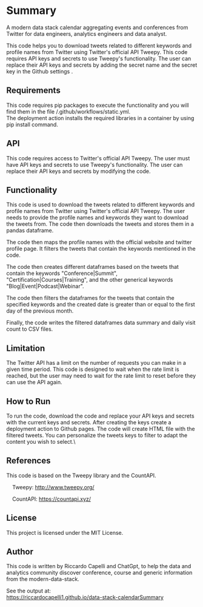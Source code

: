 # Summary
A modern data stack calendar aggregating events and conferences from Twitter for data engineers, analytics engineers and data analyst.

This code helps you to download tweets related to different keywords and profile names from Twitter using Twitter's official API Tweepy. This code requires API keys and secrets to use Tweepy's functionality. The user can replace their API keys and secrets by adding the secret name and the secret key in the Github settings .

## Requirements
This code requires pip packages to execute the functionality and you will find them in the file /.github/workflows/static.yml.\
The deployment action installs the required libraries in a container by using pip install command.

## API
This code requires access to Twitter's official API Tweepy. The user must have API keys and secrets to use Tweepy's functionality. The user can replace their API keys and secrets by modifying the code.

## Functionality
This code is used to download the tweets related to different keywords and profile names from Twitter using Twitter's official API Tweepy. The user needs to provide the profile names and keywords they want to download the tweets from. The code then downloads the tweets and stores them in a pandas dataframe.

The code then maps the profile names with the official website and twitter profile page. It filters the tweets that contain the keywords mentioned in the code.

The code then creates different dataframes based on the tweets that contain the keywords "Conference|Summit", "Certification|Courses|Training", and the other generical keywords "Blog|Event|Podcast|Webinar".

The code then filters the dataframes for the tweets that contain the specified keywords and the created date is greater than or equal to the first day of the previous month.

Finally, the code writes the filtered dataframes data summary and daily visit count to CSV files.

## Limitation
The Twitter API has a limit on the number of requests you can make in a given time period. This code is designed to wait when the rate limit is reached, but the user may need to wait for the rate limit to reset before they can use the API again.

## How to Run
To run the code, download the code and replace your API keys and secrets with the current keys and secrets. After creating the keys create a deployment action to Github pages. The code will create HTML file with the filtered tweets. You can personalize the tweets keys to filter to adapt the content you wish to select.\

## References
This code is based on the Tweepy library and the CountAPI.

    Tweepy: http://www.tweepy.org/

    CountAPI: https://countapi.xyz/

## License
This project is licensed under the MIT License.

## Author
This code is written by Riccardo Capelli and ChatGpt, to help the data and analytics community discover conference, course and generic information from the modern-data-stack.

See the output at:\
https://riccardocapelli1.github.io/data-stack-calendarSummary
